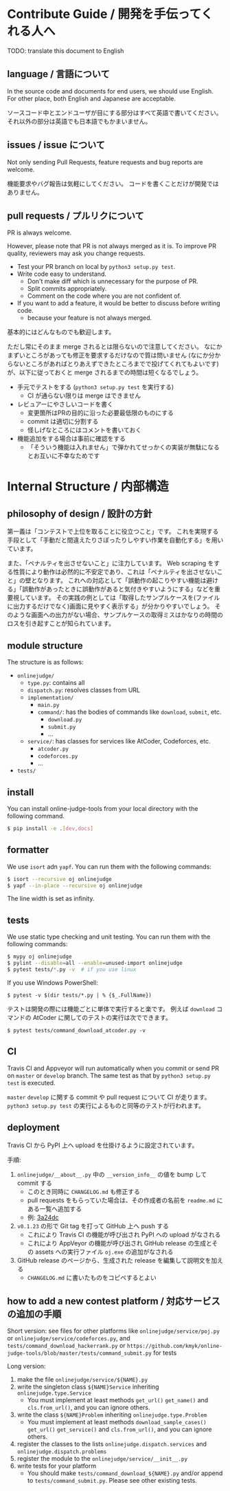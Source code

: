 # Contribute Guide / 開発を手伝ってくれる人へ

TODO: translate this document to English

## language / 言語について

In the source code and documents for end users, we should use English.
For other place, both English and Japanese are acceptable.

ソースコード中とエンドユーザが目にする部分はすべて英語で書いてください。
それ以外の部分は英語でも日本語でもかまいません。

## issues / issue について

Not only sending Pull Requests, feature requests and bug reports are welcome.

機能要求やバグ報告は気軽にしてください。
コードを書くことだけが開発ではありません。

## pull requests / プルリクについて

PR is always welcome.

However, please note that PR is not always merged as it is.
To improve PR quality, reviewers may ask you change requests.

-   Test your PR branch on local by `python3 setup.py test`.
-   Write code easy to understand.
    -   Don't make diff which is unnecessary for the purpose of PR.
    -   Split commits appropriately.
    -   Comment on the code where you are not confident of.
-   If you want to add a feature, it would be better to discuss before writing code.
    -   because your feature is not always merged.

基本的にはどんなものでも歓迎します。

ただし常にそのまま merge されるとは限らないので注意してください。
なにかまずいところがあっても修正を要求するだけなので質は問いません (なにか分からないところがあればとりあえずできたところまでで投げてくれてもよいです) が、以下に従っておくと merge されるまでの時間は短くなるでしょう。

-   手元でテストをする (`python3 setup.py test` を実行する)
    -   CI が通らない限りは merge はできません
-   レビュアーにやさしいコードを書く
    -   変更箇所はPRの目的に沿った必要最低限のものにする
    -   commit は適切に分割する
    -   怪しげなところにはコメントを書いておく
-   機能追加をする場合は事前に確認をする
    -   「そういう機能は入れません」で弾かれてせっかくの実装が無駄になるとお互いに不幸なためです


# Internal Structure / 内部構造

## philosophy of design / 設計の方針

第一義は「コンテストで上位を取ることに役立つこと」です。
これを実現する手段として「手動だと間違えたりさぼったりしやすい作業を自動化する」を用いています。

また、「ペナルティを出させないこと」に注力しています。
Web scraping をする性質により動作は必然的に不安定であり、これは「ペナルティを出させないこと」の壁となります。
これへの対応として「誤動作の起こりやすい機能は避ける」「誤動作があったときに誤動作があると気付きやすいようにする」などを重要視しています。
その実践の例としては「取得したサンプルケースを(ファイルに出力するだけでなく)画面に見やすく表示する」が分かりやすいでしょう。
そのような画面への出力がない場合、サンプルケースの取得ミスはかなりの時間のロスを引き起すことが知られています。

## module structure

The structure is as follows:

-   `onlinejudge/`
    -   `type.py`: contains all 
    -   `dispatch.py`: resolves classes from URL
    -   `implementation/`
        -   `main.py`
        -   `command/`: has the bodies of commands like `download`, `submit`, etc.
            -   `download.py`
            -   `submit.py`
            -   ...
    -   `service/`: has classes for services like AtCoder, Codeforces, etc.
        -   `atcoder.py`
        -   `codeforces.py`
        -   ...
-   `tests/`

## install

You can install online-judge-tools from your local directory with the following command.

``` sh
$ pip install -e .[dev,docs]
```

## formatter

We use `isort` adn `yapf`.
You can run them with the following commands:

``` sh
$ isort --recursive oj onlinejudge
$ yapf --in-place --recursive oj onlinejudge
```

The line width is set as infinity.

## tests

We use static type checking and unit testing.
You can run them with the following commands:

``` sh
$ mypy oj onlinejudge
$ pylint --disable=all --enable=unused-import onlinejudge
$ pytest tests/*.py -v  # if you use linux
```

If you use Windows PowerShell:
```
$ pytest -v $(dir tests/*.py | % {$_.FullName})
```

テストは開発の際には機能ごとに単体で実行すると楽です。
例えば `download` コマンドの AtCoder に関してのテストの実行は次でできます。

```
$ pytest tests/command_download_atcoder.py -v
```

## CI

Travis CI and Appveyor will run automatically when you commit or send PR on `master` or `develop` branch.
The same test as that by `python3 setup.py test` is executed.

`master` `develop` に関する commit や pull request について CI が走ります。
`python3 setup.py test` の実行によるものと同等のテストが行われます。

## deployment

Travis CI から PyPI 上へ upload を仕掛けるように設定されています。

手順:

1.  `onlinejudge/__about__.py` 中の `__version_info__` の値を bump して commit する
    -   このとき同時に `CHANGELOG.md` も修正する
    -   pull requests をもらっていた場合は、その作成者の名前を `readme.md` にある一覧へ追加する
    -   例: [3a24dc](https://github.com/kmyk/online-judge-tools/commit/3a24dc64b56d898e387dee56cf9915be3ab0f7e2)
2.  `v0.1.23` の形で Git tag を打って GitHub 上へ push する
    -   これにより Travis CI の機能が呼び出され PyPI への upload がなされる
    -   これにより AppVeyor の機能が呼び出され GitHub release の生成とその assets への実行ファイル `oj.exe` の追加がなされる
3.  GitHub release のページから、生成された release を編集して説明文を加える
    -   `CHANGELOG.md` に書いたものをコピペするとよい

## how to add a new contest platform / 対応サービスの追加の手順

Short version: see files for other platforms like `onlinejudge/service/poj.py` or `onlinejudge/service/codeforces.py`, and `tests/command_download_hackerrank.py` or `https://github.com/kmyk/online-judge-tools/blob/master/tests/command_submit.py` for tests

Long version:

1.  make the file `onlinejudge/service/${NAME}.py`
1.  write the singleton class `${NAME}Service` inheriting `onlinejudge.type.Service`
    -   You must implement at least methods `get_url()` `get_name()` and `cls.from_url()`, and you can ignore others.
1.  write the class `${NAME}Problem` inheriting `onlinejudge.type.Problem`
    -   You must implement at least methods `download_sample_cases()` `get_url()` `get_service()` and `cls.from_url()`, and you can ignore others.
1.  register the classes to the lists `onlinejudge.dispatch.services` and `onlinejudge.dispatch.problems`
1.  register the module to the `onlinejudge/service/__init__.py`
1.  write tests for your platform
    -   You should make `tests/command_download_${NAME}.py` and/or append to `tests/command_submit.py`. Please see other existing tests.
